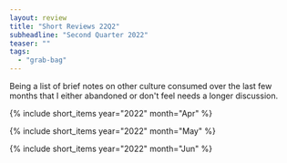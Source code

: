 ```yaml
---
layout: review
title: "Short Reviews 22Q2"
subheadline: "Second Quarter 2022"
teaser: ""
tags:
  - "grab-bag"
---
```


Being a list of brief notes on other culture consumed over the last few months that I either abandoned or don't feel needs a longer discussion.

{% include short_items year="2022" month="Apr" %}

{% include short_items year="2022" month="May" %}

{% include short_items year="2022" month="Jun" %}

